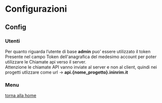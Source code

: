 # Configurazioni
## Config
### Utenti
Per quanto riguarda l’utente di base **admin** puo’ essere utilizzato il token   
Presente nel campo Token dell'anagrafica del medesimo account per poter utilizzare le 
Chiamate api verso il server.  
Attenzione le chiamate API vanno inviate al server e non al client, quindi nei progetti utlizzare come url  → **api.{nome_progetto}.ininrim.it**  

### Menu
[torna alla home](../index.md)

